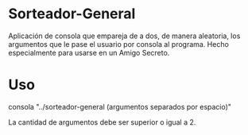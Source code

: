 # Sorteador-General
Aplicación de consola que empareja de a dos, de manera aleatoria, los argumentos que le pase el usuario por consola al programa. Hecho especialmente para usarse en un Amigo Secreto.

# Uso
consola "../sorteador-general (argumentos separados por espacio)"

La cantidad de argumentos debe ser superior o igual a 2.
